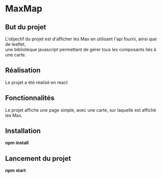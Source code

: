 # MaxMap

## But du projet                                                                                         
L'objectif du projet est d'afficher les Max en utilisant l'api fourni, ainsi que de leaflet,             
une bibliotèque javascript permettant de gérer tous les composants liés à une carte.                     
                                                                                                         
## Réalisation                                                                                           
Le projet a été réalisé en react                                                                         
                                                                                                         
## Fonctionnalités                                                                                       
Le projet affiche une page simple, avec une carte, sur laquelle est affiché les Max.                     
                                                                                                         
## Installation                                                                                          
**npm install**                                                                                          
                                                                                                         
## Lancement du projet                                                                                   
**npm start**                                                                                            




